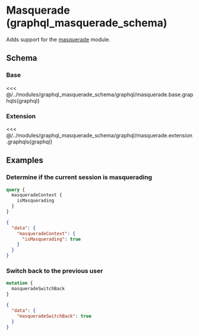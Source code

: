 # Masquerade (graphql_masquerade_schema)

Adds support for the [masquerade](https://www.drupal.org/project/masquerade) module.

## Schema

### Base

<<< @/../modules/graphql_masquerade_schema/graphql/masquerade.base.graphqls{graphql}

### Extension

<<< @/../modules/graphql_masquerade_schema/graphql/masquerade.extension.graphqls{graphql}

## Examples

### Determine if the current session is masquerading

```graphql
query {
  masqueradeContext {
    isMasquerading
  }
}
```

```json
{
  "data": {
    "masqueradeContext": {
      "isMasquerading": true
    }
  }
}
```

### Switch back to the previous user

```graphql
mutation {
  masqueradeSwitchBack
}
```

```json
{
  "data": {
    "masqueradeSwitchBack": true
  }
}
```
